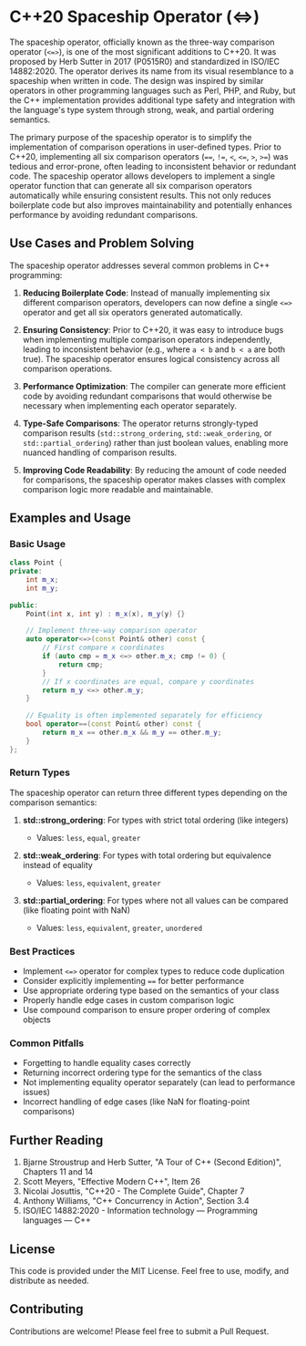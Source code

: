 # C++20 Spaceship Operator (<=>)

The spaceship operator, officially known as the three-way comparison operator (`<=>`), is one of the most significant additions
to C++20. It was proposed by Herb Sutter in 2017 (P0515R0) and standardized in ISO/IEC 14882:2020. The operator derives its
name from its visual resemblance to a spaceship when written in code. The design was inspired by similar operators in other
programming languages such as Perl, PHP, and Ruby, but the C++ implementation provides additional type safety and integration
with the language's type system through strong, weak, and partial ordering semantics.

The primary purpose of the spaceship operator is to simplify the implementation of comparison operations in user-defined types.
Prior to C++20, implementing all six comparison operators (`==`, `!=`, `<`, `<=`, `>`, `>=`) was tedious and error-prone,
often leading to inconsistent behavior or redundant code. The spaceship operator allows developers to implement a single
operator function that can generate all six comparison operators automatically while ensuring consistent results. This not only
reduces boilerplate code but also improves maintainability and potentially enhances performance by avoiding redundant
comparisons.

## Use Cases and Problem Solving

The spaceship operator addresses several common problems in C++ programming:

1. **Reducing Boilerplate Code**: Instead of manually implementing six different comparison operators, developers can now define
   a single `<=>` operator and get all six operators generated automatically.

2. **Ensuring Consistency**: Prior to C++20, it was easy to introduce bugs when implementing multiple comparison operators
   independently, leading to inconsistent behavior (e.g., where `a < b` and `b < a` are both true). The spaceship operator ensures
   logical consistency across all comparison operations.

3. **Performance Optimization**: The compiler can generate more efficient code by avoiding redundant comparisons that would
   otherwise be necessary when implementing each operator separately.

4. **Type-Safe Comparisons**: The operator returns strongly-typed comparison results (`std::strong_ordering`,
   `std::weak_ordering`, or `std::partial_ordering`) rather than just boolean values, enabling more nuanced handling of comparison
   results.

5. **Improving Code Readability**: By reducing the amount of code needed for comparisons, the spaceship operator makes classes
   with complex comparison logic more readable and maintainable.

## Examples and Usage

### Basic Usage

```cpp
class Point {
private:
    int m_x;
    int m_y;
    
public:
    Point(int x, int y) : m_x(x), m_y(y) {}
    
    // Implement three-way comparison operator
    auto operator<=>(const Point& other) const {
        // First compare x coordinates
        if (auto cmp = m_x <=> other.m_x; cmp != 0) {
            return cmp;
        }
        // If x coordinates are equal, compare y coordinates
        return m_y <=> other.m_y;
    }
    
    // Equality is often implemented separately for efficiency
    bool operator==(const Point& other) const {
        return m_x == other.m_x && m_y == other.m_y;
    }
};
```

### Return Types

The spaceship operator can return three different types depending on the comparison semantics:

1. **std::strong_ordering**: For types with strict total ordering (like integers)
    - Values: `less`, `equal`, `greater`

2. **std::weak_ordering**: For types with total ordering but equivalence instead of equality
    - Values: `less`, `equivalent`, `greater`

3. **std::partial_ordering**: For types where not all values can be compared (like floating point with NaN)
    - Values: `less`, `equivalent`, `greater`, `unordered`

### Best Practices

- Implement `<=>` operator for complex types to reduce code duplication
- Consider explicitly implementing `==` for better performance
- Use appropriate ordering type based on the semantics of your class
- Properly handle edge cases in custom comparison logic
- Use compound comparison to ensure proper ordering of complex objects

### Common Pitfalls

- Forgetting to handle equality cases correctly
- Returning incorrect ordering type for the semantics of the class
- Not implementing equality operator separately (can lead to performance issues)
- Incorrect handling of edge cases (like NaN for floating-point comparisons)

## Further Reading

1. Bjarne Stroustrup and Herb Sutter, "A Tour of C++ (Second Edition)", Chapters 11 and 14
2. Scott Meyers, "Effective Modern C++", Item 26
3. Nicolai Josuttis, "C++20 - The Complete Guide", Chapter 7
4. Anthony Williams, "C++ Concurrency in Action", Section 3.4
5. ISO/IEC 14882:2020 - Information technology — Programming languages — C++

## License
This code is provided under the MIT License. Feel free to use, modify, and distribute as needed.

## Contributing
Contributions are welcome! Please feel free to submit a Pull Request.
